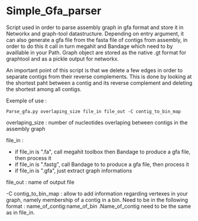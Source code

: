 # Simple_Gfa_parser

Script used in order to parse assembly graph in gfa format and store it in Networkx and graph-tool datastructure.
Depending on entry argument, it can also generate a gfa file from the fasta file of contigs from assembly, in order to do this it call in turn megahit and Bandage which need to by availlable in your Path. Graph object are stored as the native .gt format for graphtool and as a pickle output for networkx. 

An important point of this script is that we delete a few edges in order to separate contigs from their reverse complements. This is done by looking at the shortest paht between a contig and its reverse complement and deleting the shortest among all contigs. 

Exemple of use : 
```
Parse_gfa.py overlaping_size file_in file_out -C contig_to_bin_map
```
overlaping_size :  number of nucleotides overlaping between contigs in the assembly graph

file_in : 
* if file_in is ".fa", call megahit toolbox then Bandage to produce a gfa file, then process it
* if file_in is ".fastg", call Bandage to to produce a gfa file, then process it
* if file_in is ".gfa", just extract graph informations

file_out : name of output file

-C contig_to_bin_map : allow to add information regarding vertexes in your graph, namely membership of a contig in a bin. Need to be in the following format : name_of_contig:name_of_bin .Name_of_contig need to be the same as in file_in. 
    

